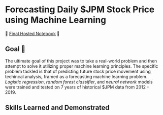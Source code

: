 # Forecasting Daily $JPM Stock Price using Machine Learning

:star2: [Final Hosted Notebook](https://g-andrey.github.io/Forecasting-Daily-JPM-Stock-Price-with-Machine-Learning/) :star2:

## Goal :dart:
The ultimate goal of this project was to take a real-world problem and then attempt to solve it utilizing proper machine learning principles. The specific problem tackled is that of predicting future stock price movement using techincal analysis, framed as a forecasting machine learning problem. *Logistic regression*, *random forest classifier*, and *neural network* models were trained and tested on 7 years of historical $JPM data from 2012 - 2019.

## Skills Learned and Demonstrated


